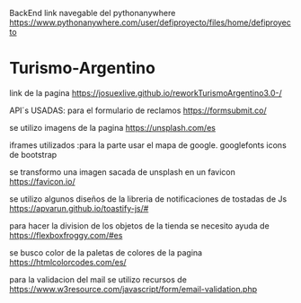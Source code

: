 BackEnd
link navegable del pythonanywhere
https://www.pythonanywhere.com/user/defiproyecto/files/home/defiproyecto



# Turismo-Argentino

link de la pagina https://josuexlive.github.io/reworkTurismoArgentino3.0-/

API´s USADAS: para el formulario de reclamos https://formsubmit.co/

se utilizo imagens de la pagina https://unsplash.com/es

iframes utilizados :para la parte usar el mapa de google.
googlefonts
icons de bootstrap

se transformo una imagen sacada de unsplash en un favicon https://favicon.io/

se utilizo algunos diseños de la libreria de notificaciones de tostadas de Js https://apvarun.github.io/toastify-js/#

para hacer la division de  los objetos de la tienda se necesito ayuda de https://flexboxfroggy.com/#es

se busco color de la paletas de colores de la pagina https://htmlcolorcodes.com/es/

para la validacion del mail se utilizo recursos de https://www.w3resource.com/javascript/form/email-validation.php

